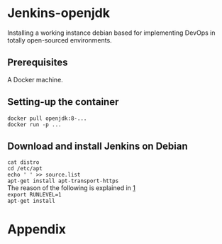 # Jenkins-openjdk
Installing a working instance debian based for implementing DevOps in totally open-sourced environments.



## Prerequisites
A Docker machine.
## Setting-up the container
  `docker pull openjdk:8-...`  
  `docker run -p ...`   
## Download and install Jenkins on Debian
  `cat distro`  
  `cd /etc/apt`  
  `echo ' ' >> source.list`  
  `apt-get install apt-transport-https`  
The reason of the following is explained in [1]  
  `export RUNLEVEL=1`  
  `apt-get install `  


# Appendix  

[1]: https://wiki.debian.org/it/RunLevel "Handle with RunLevel"  
